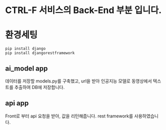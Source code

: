 # CTRL-F 서비스의 Back-End 부분 입니다.

# 환경세팅
`pip install django`  
`pip install djangorestframework`

## ai_model app
데이터를 저장할 models.py를 구축했고, url을 받아 인공지능 모델로 동영상에서 텍스트를 추출하여 DB에 저장합니다.

## api app
Front로 부터 api 요청을 받아, 값을 리턴해줍니다. rest framework를 사용하였습니다.
